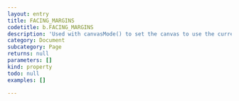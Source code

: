 ```yaml
---
layout: entry
title: FACING_MARGINS
codetitle: b.FACING_MARGINS
description: 'Used with canvasMode() to set the canvas to use the current facing pages minus margins.'
category: Document
subcategory: Page
returns: null
parameters: []
kind: property
todo: null
examples: []

---
```

